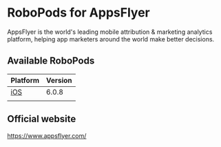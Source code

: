 # RoboPods for AppsFlyer

AppsFlyer is the world's leading mobile attribution & marketing analytics platform, helping app marketers around the world make better decisions.


## Available RoboPods

| Platform            | Version |
|---------------------|---------|
| [iOS](ios/)         | 6.0.8   |
|                     |         |

## Official website

https://www.appsflyer.com/
